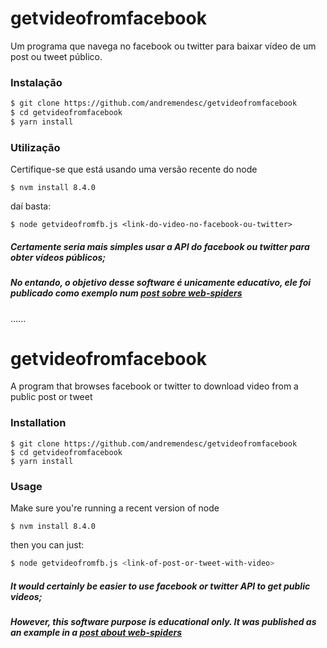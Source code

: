 # getvideofromfacebook

Um programa que navega no facebook ou twitter para baixar vídeo de um post ou tweet público.

### Instalação
```bash
$ git clone https://github.com/andremendesc/getvideofromfacebook
$ cd getvideofromfacebook
$ yarn install
```

### Utilização
Certifique-se que está usando uma versão recente do node
```Shell
$ nvm install 8.4.0
```
daí basta:
```Shell
$ node getvideofromfb.js <link-do-video-no-facebook-ou-twitter>
```

##### Certamente seria mais simples usar a API do facebook ou twitter para obter vídeos públicos; 
##### No entando, o objetivo desse software é unicamente educativo, ele foi publicado como exemplo num [post sobre web-spiders](http://dremendes.wordpress.com/2017/08/23/web-scraping-um-spider-para-baixar-videos-do-facebook)

......
# getvideofromfacebook

A program that browses facebook or twitter to download video from a public post or tweet

### Installation
```Shell
$ git clone https://github.com/andremendesc/getvideofromfacebook
$ cd getvideofromfacebook
$ yarn install
```

### Usage
Make sure you're running a recent version of node
```Shell
$ nvm install 8.4.0
```
then you can just:
```bash
$ node getvideofromfb.js <link-of-post-or-tweet-with-video>
```

##### It would certainly be easier to use facebook or twitter API to get public videos;
##### However, this software purpose is educational only. It was published as an example in a [post about web-spiders](http://dremendes.wordpress.com/2017/08/23/web-scraping-um-spider-para-baixar-videos-do-facebook) 
